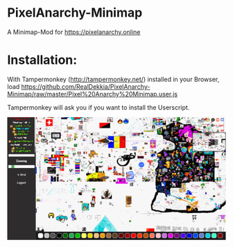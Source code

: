 # PixelAnarchy-Minimap
A Minimap-Mod for https://pixelanarchy.online


# Installation: 
With Tampermonkey (http://tampermonkey.net/) installed in your Browser, load https://github.com/RealDekkia/PixelAnarchy-Minimap/raw/master/Pixel%20Anarchy%20Minimap.user.js 

Tampermonkey will ask you if you want to install the Userscript.


![Screenshot](/Screenshot.png?raw=true "Screenshot")

